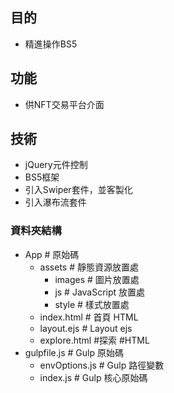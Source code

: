 
## 目的
- 精進操作BS5

## 功能
- 供NFT交易平台介面

## 技術
- jQuery元件控制
- BS5框架
- 引入Swiper套件，並客製化
- 引入瀑布流套件

### 資料夾結構

- App # 原始碼
  - assets # 靜態資源放置處
    - images # 圖片放置處
    - js # JavaScript 放置處
    - style # 樣式放置處
  - index.html # 首頁 HTML    
  - layout.ejs # Layout ejs
  - explore.html #探索 #HTML
- gulpfile.js # Gulp 原始碼
  - envOptions.js # Gulp 路徑變數
  - index.js # Gulp 核心原始碼

